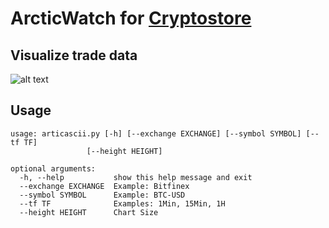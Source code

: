 # ArcticWatch for [Cryptostore](https://github.com/bmoscon/cryptostore)
## Visualize trade data

![alt text](https://raw.githubusercontent.com/rshtirmer/ArcticWatch/master/tmux.png)


## Usage


    usage: articascii.py [-h] [--exchange EXCHANGE] [--symbol SYMBOL] [--tf TF]
                     [--height HEIGHT]

    optional arguments:
      -h, --help           show this help message and exit
      --exchange EXCHANGE  Example: Bitfinex
      --symbol SYMBOL      Example: BTC-USD
      --tf TF              Examples: 1Min, 15Min, 1H
      --height HEIGHT      Chart Size
